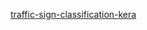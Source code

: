 [traffic-sign-classification-kera](https://pyimagesearch.com/2019/11/04/traffic-sign-classification-with-keras-and-deep-learning/)
